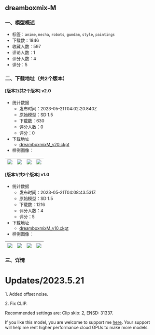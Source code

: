 ## dreamboxmix-M
### 一、模型概述

- 标签：`anime`, `mecha`, `robots`, `gundam`, `style`, `paintings`
- 下载数：1846
- 收藏人数：597
- 评论人数：1
- 评分人数：4
- 评分：5

### 二、下载地址（共2个版本）

#### [版本2/共2个版本] v2.0

- 统计数据
  - 发布时间：2023-05-21T04:02:20.840Z
  - 原始模型：SD 1.5
  - 下载数：630
  - 评分人数：0
  - 评分：0
- 下载地址
  - [dreamboxmixM_v20.ckpt](https://civitai.com/api/download/models/76458)
- 样例图像：

| <img src="https://image.civitai.com/xG1nkqKTMzGDvpLrqFT7WA/07cf1f1d-9ba7-450f-9e9d-c71fee871cbf/width=450/856087.jpeg" /> | <img src="https://image.civitai.com/xG1nkqKTMzGDvpLrqFT7WA/bfa95247-ff51-4d0b-8f23-4e60e835d9e6/width=450/856110.jpeg" /> | <img src="https://image.civitai.com/xG1nkqKTMzGDvpLrqFT7WA/76194a11-b0cb-401f-b46a-ad978c8efb09/width=450/856103.jpeg" /> | <img src="https://image.civitai.com/xG1nkqKTMzGDvpLrqFT7WA/b3ec2a96-b708-4af7-a162-373e1f6afa26/width=450/856123.jpeg" /> |
| ---- | ---- | ---- | ---- |

#### [版本1/共2个版本] v1.0

- 统计数据
  - 发布时间：2023-05-21T04:08:43.531Z
  - 原始模型：SD 1.5
  - 下载数：1216
  - 评分人数：4
  - 评分：5
- 下载地址
  - [dreamboxmixM_v10.ckpt](https://civitai.com/api/download/models/8949)
- 样例图像：

| <img src="https://image.civitai.com/xG1nkqKTMzGDvpLrqFT7WA/0626c26e-1a30-4057-f9f1-ccef3fbb0500/width=450/85679.jpeg" /> | <img src="https://image.civitai.com/xG1nkqKTMzGDvpLrqFT7WA/a4a849a5-6c6d-4a00-a9d5-3d1d9728e700/width=450/85520.jpeg" /> | <img src="https://image.civitai.com/xG1nkqKTMzGDvpLrqFT7WA/b0f4eac3-4a43-4175-6e00-76fcc43c8900/width=450/85519.jpeg" /> | <img src="https://image.civitai.com/xG1nkqKTMzGDvpLrqFT7WA/b3cc7dca-e942-46f1-fb91-1ec58db9ac00/width=450/85518.jpeg" /> |
| ---- | ---- | ---- | ---- |


### 三、详情
<h1 id="heading-3"><strong>Updates/2023.5.21</strong></h1><p>1. Added offset noise.</p><p>2. Fix CLIP.</p><p>Recommended settings are: Clip skip: 2, ENSD: 31337.</p><p>If you like this model, you are welcome to support me <a target="_blank" rel="ugc" href="https://ko-fi.com/rimg0">here</a>. Your support will help me rent higher performance cloud GPUs to make more models.</p><p></p>